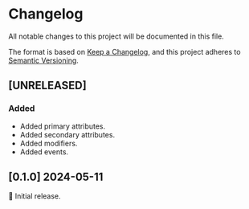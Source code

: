 # Changelog

All notable changes to this project will be documented in this file.

The format is based on [Keep a Changelog](https://keepachangelog.com/en/1.0.0/),
and this project adheres to [Semantic Versioning](https://semver.org/spec/v2.0.0.html).

## [UNRELEASED]

### Added

- Added primary attributes.
- Added secondary attributes.
- Added modifiers.
- Added events.

## [0.1.0] 2024-05-11

🌟 Initial release.
